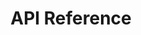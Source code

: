 ---
title: API Reference
position: 3
parameters:
  - name: 
    content: 
content_markdown: |-
  Welcome to our docs section.

  Integrating the Inapptics SDKs require just a single line of code.

  ---

  Select a platform to get started:

  * [iOS SDK Integration](#iossdkintegration)
  * Android

  In addition, you can also [integrate Inapptics with your Slack team](#3rdpartyslack) for essential notifications.

  This API document is designed for those interested in developing for our platform.

  This API is still under development and will evolve.

  You'll succeed if you do this.
  {: .success }

  Here's some useful information.
  {: .info }

  Something may not happen if you try and do this.
  {: .warning }

  Something bad will happen if you do this.
  {: .error }
---